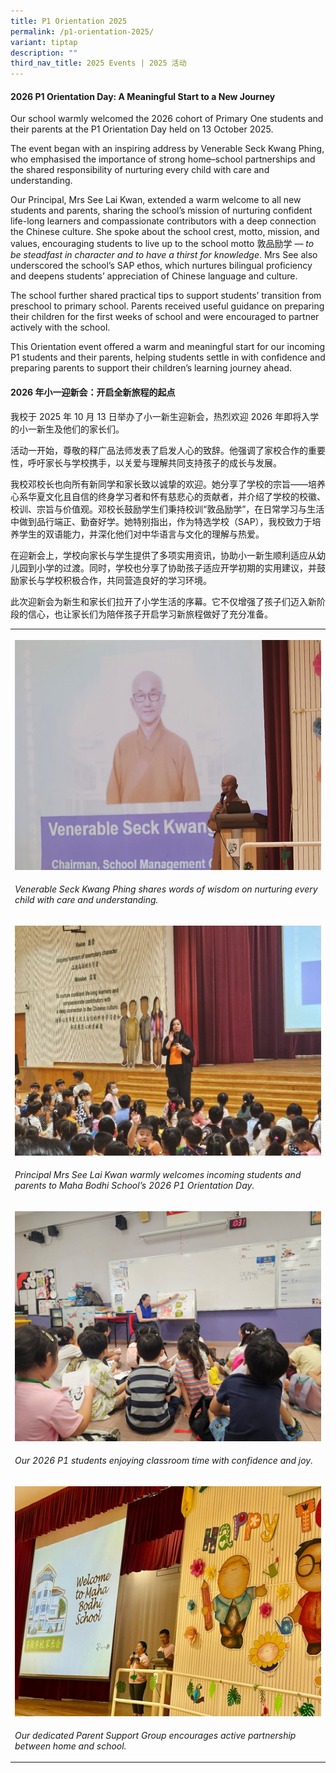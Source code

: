 ```yaml
---
title: P1 Orientation 2025
permalink: /p1-orientation-2025/
variant: tiptap
description: ""
third_nav_title: 2025 Events | 2025 活动
---
```

<h4><strong>2026 P1 Orientation Day: A Meaningful Start to a New Journey</strong></h4>
<p>Our school warmly welcomed the 2026 cohort of Primary One students and
their parents at the P1 Orientation Day held on 13 October 2025.</p>
<p>The event began with an inspiring address by Venerable Seck Kwang Phing,
who emphasised the importance of strong home–school partnerships and the
shared responsibility of nurturing every child with care and understanding.</p>
<p>Our Principal, Mrs See Lai Kwan, extended a warm welcome to all new students
and parents, sharing the school’s mission of nurturing confident life-long
learners and compassionate contributors with a deep connection the Chinese
culture. She spoke about the school crest, motto, mission, and values,
encouraging students to live up to the school motto 敦品励学 — <em>to be steadfast in character and to have a thirst for knowledge</em>.
Mrs See also underscored the school’s SAP ethos, which nurtures bilingual
proficiency and deepens students’ appreciation of Chinese language and
culture.</p>
<p>The school further shared practical tips to support students’ transition
from preschool to primary school. Parents received useful guidance on preparing
their children for the first weeks of school and were encouraged to partner
actively with the school.</p>
<p>This Orientation event offered a warm and meaningful start for our incoming
P1 students and their parents, helping students settle in with confidence
and preparing parents to support their children’s learning journey ahead.</p>
<h4><strong>2026 年小一迎新会：开启全新旅程的起点</strong></h4>
<p>我校于 2025 年 10 月 13 日举办了小一新生迎新会，热烈欢迎 2026 年即将入学的小一新生及他们的家长们。</p>
<p>活动一开始，尊敬的释广品法师发表了启发人心的致辞。他强调了家校合作的重要性，呼吁家长与学校携手，以关爱与理解共同支持孩子的成长与发展。</p>
<p>我校邓校长也向所有新同学和家长致以诚挚的欢迎。她分享了学校的宗旨——培养心系华夏文化且自信的终身学习者和怀有慈悲心的贡献者，并介绍了学校的校徽、校训、宗旨与价值观。邓校长鼓励学生们秉持校训“敦品励学”，在日常学习与生活中做到品行端正、勤奋好学。她特别指出，作为特选学校（SAP），我校致力于培养学生的双语能力，并深化他们对中华语言与文化的理解与热爱。</p>
<p>在迎新会上，学校向家长与学生提供了多项实用资讯，协助小一新生顺利适应从幼儿园到小学的过渡。同时，学校也分享了协助孩子适应开学初期的实用建议，并鼓励家长与学校积极合作，共同营造良好的学习环境。</p>
<p>此次迎新会为新生和家长们拉开了小学生活的序幕。它不仅增强了孩子们迈入新阶段的信心，也让家长们为陪伴孩子开启学习新旅程做好了充分准备。</p>
<table style="minWidth: 25px">
<colgroup>
<col>
</colgroup>
<tbody>
<tr>
<th rowspan="1" colspan="1">
<p></p>
<div class="isomer-image-wrapper">
<img style="width: 100%" height="auto" width="100%" alt="2026 P1 Orientation Venerable Seck Sharing" src="/images/P1_Orientation_Venerable_Seck_Sharing.jpg">
</div>
</th>
</tr>
<tr>
<td rowspan="1" colspan="1">
<p><em>Venerable Seck Kwang Phing shares words of wisdom on nurturing every child with care and understanding.</em>
</p>
</td>
</tr>
<tr>
<td rowspan="1" colspan="1">
<p></p>
<div class="isomer-image-wrapper">
<img style="width: 100%" height="auto" width="100%" alt="2026 P1 Orientation Welcoming Speech" src="/images/P1_Orientation_Mrs_See_Welcoming_Speech.jpg">
</div>
</td>
</tr>
<tr>
<td rowspan="1" colspan="1">
<p><em>Principal Mrs See Lai Kwan warmly welcomes incoming students and parents to Maha Bodhi School’s 2026 P1 Orientation Day.</em>
</p>
</td>
</tr>
<tr>
<td rowspan="1" colspan="1">
<p></p>
<div class="isomer-image-wrapper">
<img style="width: 100%" height="auto" width="100%" alt="2026 P1 Orientation students enjoying classroom lesson" src="/images/P1_Orientation_Students_enjoying_classroom_lesson.jpg">
</div>
</td>
</tr>
<tr>
<td rowspan="1" colspan="1">
<p><em>Our 2026 P1 students enjoying classroom time with confidence and joy.</em>
</p>
</td>
</tr>
<tr>
<td rowspan="1" colspan="1">
<p></p>
<div class="isomer-image-wrapper">
<img style="width: 100%" height="auto" width="100%" alt="2026 P1 Orientation PSG Sharing" src="/images/P1_Orientation_PSG_sharing.jpg">
</div>
</td>
</tr>
<tr>
<td rowspan="1" colspan="1">
<p><em>Our dedicated Parent Support Group encourages active partnership between home and school.</em>
</p>
</td>
</tr>
</tbody>
</table>
<p></p>